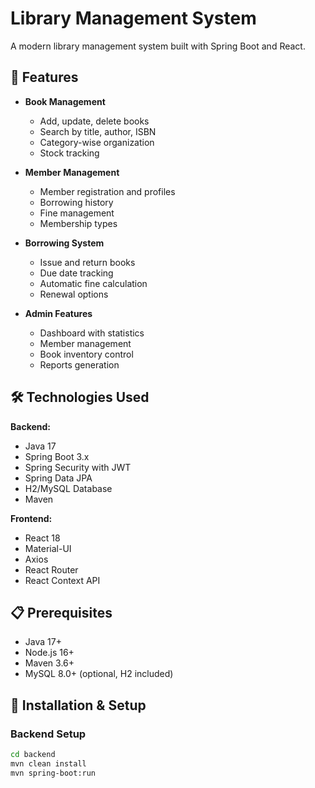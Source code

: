 # Library Management System

A modern library management system built with Spring Boot and React.

## 🚀 Features

- **Book Management**
  - Add, update, delete books
  - Search by title, author, ISBN
  - Category-wise organization
  - Stock tracking

- **Member Management**
  - Member registration and profiles
  - Borrowing history
  - Fine management
  - Membership types

- **Borrowing System**
  - Issue and return books
  - Due date tracking
  - Automatic fine calculation
  - Renewal options

- **Admin Features**
  - Dashboard with statistics
  - Member management
  - Book inventory control
  - Reports generation

## 🛠️ Technologies Used

**Backend:**
- Java 17
- Spring Boot 3.x
- Spring Security with JWT
- Spring Data JPA
- H2/MySQL Database
- Maven

**Frontend:**
- React 18
- Material-UI
- Axios
- React Router
- React Context API

## 📋 Prerequisites

- Java 17+
- Node.js 16+
- Maven 3.6+
- MySQL 8.0+ (optional, H2 included)

## 🔧 Installation & Setup

### Backend Setup
```bash
cd backend
mvn clean install
mvn spring-boot:run
